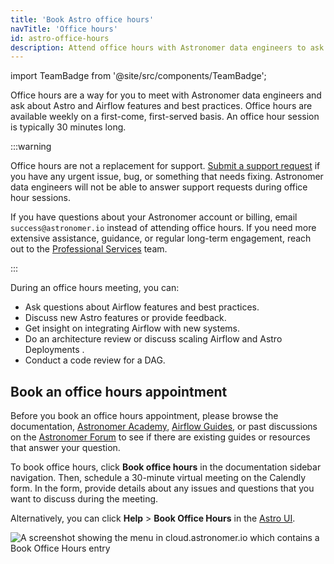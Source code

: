```yaml
---
title: 'Book Astro office hours'
navTitle: 'Office hours'
id: astro-office-hours
description: Attend office hours with Astronomer data engineers to ask non-support questions about Airflow.
---
```

import TeamBadge from '@site/src/components/TeamBadge';

<TeamBadge/>

Office hours are a way for you to meet with Astronomer data engineers and ask about Astro and Airflow features and best practices. Office hours are available weekly on a first-come, first-served basis. An office hour session is typically 30 minutes long.

:::warning

Office hours are not a replacement for support. [Submit a support request](astro-support.md) if you have any urgent issue, bug, or something that needs fixing. Astronomer data engineers will not be able to answer support requests during office hour sessions.

If you have questions about your Astronomer account or billing, email `success@astronomer.io` instead of attending office hours. If you need more extensive assistance, guidance, or regular long-term engagement, reach out to the [Professional Services](https://www.astronomer.io/professional-services/) team.

:::


During an office hours meeting, you can:

- Ask questions about Airflow features and best practices.
- Discuss new Astro features or provide feedback.
- Get insight on integrating Airflow with new systems.
- Do an architecture review or discuss scaling Airflow and Astro Deployments .
- Conduct a code review for a DAG.

## Book an office hours appointment

Before you book an office hours appointment, please browse the documentation, [Astronomer Academy](https://academy.astronomer.io/), [Airflow Guides](https://www.astronomer.io/docs/learn/), or past discussions on the [Astronomer Forum](https://forum.astronomer.io) to see if there are existing guides or resources that answer your question.

To book office hours, click **Book office hours** in the documentation sidebar navigation. Then, schedule a 30-minute virtual meeting on the Calendly form. In the form, provide details about any issues and questions that you want to discuss during the meeting.

Alternatively, you can click **Help** > **Book Office Hours** in the [Astro UI](https://cloud.astronomer.io).

![A screenshot showing the menu in cloud.astronomer.io which contains a Book Office Hours entry](/img/docs/office-hours-location.png)
